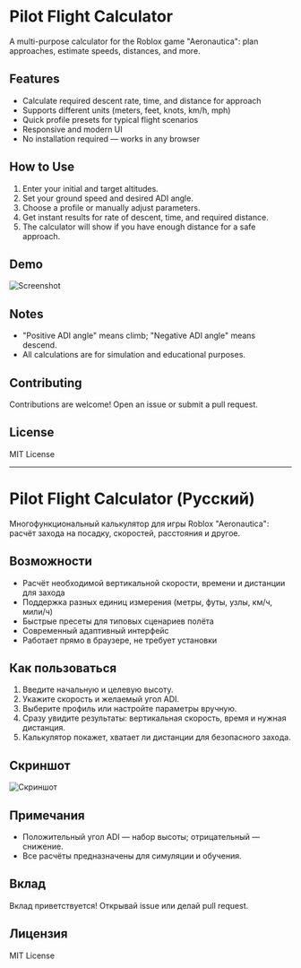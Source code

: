# Pilot Flight Calculator
A multi-purpose calculator for the Roblox game "Aeronautica": plan approaches, estimate speeds, distances, and more.

## Features
- Calculate required descent rate, time, and distance for approach
- Supports different units (meters, feet, knots, km/h, mph)
- Quick profile presets for typical flight scenarios
- Responsive and modern UI
- No installation required — works in any browser

## How to Use
1. Enter your initial and target altitudes.
2. Set your ground speed and desired ADI angle.
3. Choose a profile or manually adjust parameters.
4. Get instant results for rate of descent, time, and required distance.
5. The calculator will show if you have enough distance for a safe approach.

## Demo

![Screenshot](https://cdn.discordapp.com/attachments/1349365797515956225/1401101503217012818/image.png?ex=688f0cf5&is=688dbb75&hm=8f422562c434169b62b4e536a8ffc72e04c05ea90799e179335d311c7f262d72&)

## Notes
- "Positive ADI angle" means climb; "Negative ADI angle" means descend.
- All calculations are for simulation and educational purposes.

## Contributing
Contributions are welcome! Open an issue or submit a pull request.

## License
MIT License

---

# Pilot Flight Calculator (Русский)
Многофункциональный калькулятор для игры Roblox "Aeronautica": расчёт захода на посадку, скоростей, расстояния и другое.

## Возможности
- Расчёт необходимой вертикальной скорости, времени и дистанции для захода
- Поддержка разных единиц измерения (метры, футы, узлы, км/ч, мили/ч)
- Быстрые пресеты для типовых сценариев полёта
- Современный адаптивный интерфейс
- Работает прямо в браузере, не требует установки

## Как пользоваться
1. Введите начальную и целевую высоту.
2. Укажите скорость и желаемый угол ADI.
3. Выберите профиль или настройте параметры вручную.
4. Сразу увидите результаты: вертикальная скорость, время и нужная дистанция.
5. Калькулятор покажет, хватает ли дистанции для безопасного захода.

## Скриншот

![Скриншот](https://cdn.discordapp.com/attachments/1349365797515956225/1401101503217012818/image.png?ex=688f0cf5&is=688dbb75&hm=8f422562c434169b62b4e536a8ffc72e04c05ea90799e179335d311c7f262d72&)

## Примечания
- Положительный угол ADI — набор высоты; отрицательный — снижение.
- Все расчёты предназначены для симуляции и обучения.
## Вклад
Вклад приветствуется! Открывай issue или делай pull request.
## Лицензия
MIT License
